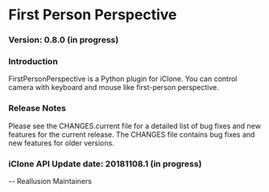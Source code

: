 # First Person Perspective

### Version: 0.8.0 (in progress)

### Introduction

FirstPersonPerspective is a Python plugin for iClone. You can control camera with keyboard and mouse like 
first-person perspective.

### Release Notes

Please see the CHANGES.current file for a detailed list of bug fixes and
new features for the current release. The CHANGES file contains bug fixes
and new features for older versions.

### iClone API Update date: 20181108.1 (in progress)


 -- Reallusion Maintainers